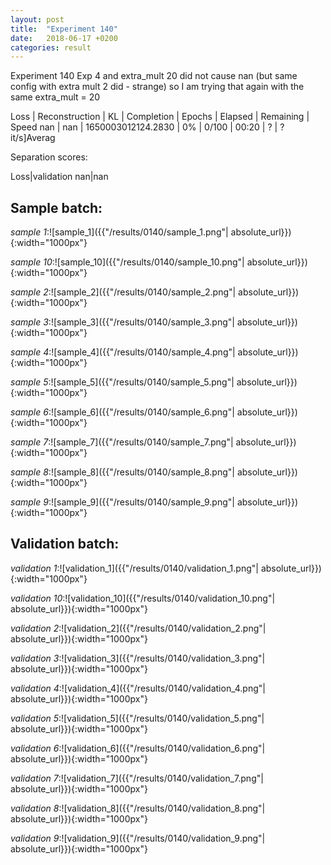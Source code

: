```yaml
---
layout: post
title:  "Experiment 140"
date:   2018-06-17 +0200
categories: result
---
```

Experiment 140
Exp 4 and extra_mult 20 did not cause nan (but same config with extra mult 2 did - strange) so I am trying that again with the same extra_mult = 20

Loss | Reconstruction | KL | Completion | Epochs | Elapsed | Remaining | Speed
nan | nan | 1650003012124.2830 | 0% | 0/100 | 00:20 | ? | ?it/s]Averag

Separation scores:

Loss|validation
nan|nan

## **Sample batch**:
_sample 1_:![sample_1]({{"/results/0140/sample_1.png"| absolute_url}}){:width="1000px"}

_sample 10_:![sample_10]({{"/results/0140/sample_10.png"| absolute_url}}){:width="1000px"}

_sample 2_:![sample_2]({{"/results/0140/sample_2.png"| absolute_url}}){:width="1000px"}

_sample 3_:![sample_3]({{"/results/0140/sample_3.png"| absolute_url}}){:width="1000px"}

_sample 4_:![sample_4]({{"/results/0140/sample_4.png"| absolute_url}}){:width="1000px"}

_sample 5_:![sample_5]({{"/results/0140/sample_5.png"| absolute_url}}){:width="1000px"}

_sample 6_:![sample_6]({{"/results/0140/sample_6.png"| absolute_url}}){:width="1000px"}

_sample 7_:![sample_7]({{"/results/0140/sample_7.png"| absolute_url}}){:width="1000px"}

_sample 8_:![sample_8]({{"/results/0140/sample_8.png"| absolute_url}}){:width="1000px"}

_sample 9_:![sample_9]({{"/results/0140/sample_9.png"| absolute_url}}){:width="1000px"}

## **Validation batch**:
_validation 1_:![validation_1]({{"/results/0140/validation_1.png"| absolute_url}}){:width="1000px"}

_validation 10_:![validation_10]({{"/results/0140/validation_10.png"| absolute_url}}){:width="1000px"}

_validation 2_:![validation_2]({{"/results/0140/validation_2.png"| absolute_url}}){:width="1000px"}

_validation 3_:![validation_3]({{"/results/0140/validation_3.png"| absolute_url}}){:width="1000px"}

_validation 4_:![validation_4]({{"/results/0140/validation_4.png"| absolute_url}}){:width="1000px"}

_validation 5_:![validation_5]({{"/results/0140/validation_5.png"| absolute_url}}){:width="1000px"}

_validation 6_:![validation_6]({{"/results/0140/validation_6.png"| absolute_url}}){:width="1000px"}

_validation 7_:![validation_7]({{"/results/0140/validation_7.png"| absolute_url}}){:width="1000px"}

_validation 8_:![validation_8]({{"/results/0140/validation_8.png"| absolute_url}}){:width="1000px"}

_validation 9_:![validation_9]({{"/results/0140/validation_9.png"| absolute_url}}){:width="1000px"}
